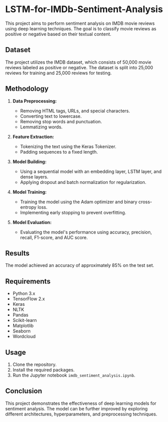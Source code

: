 # LSTM-for-IMDb-Sentiment-Analysis


This project aims to perform sentiment analysis on IMDB movie reviews using deep learning techniques. The goal is to classify movie reviews as positive or negative based on their textual content.

## Dataset

The project utilizes the IMDB dataset, which consists of 50,000 movie reviews labeled as positive or negative. The dataset is split into 25,000 reviews for training and 25,000 reviews for testing.

## Methodology

1. **Data Preprocessing:**
   - Removing HTML tags, URLs, and special characters.
   - Converting text to lowercase.
   - Removing stop words and punctuation.
   - Lemmatizing words.

2. **Feature Extraction:**
   - Tokenizing the text using the Keras Tokenizer.
   - Padding sequences to a fixed length.

3. **Model Building:**
   - Using a sequential model with an embedding layer, LSTM layer, and dense layers.
   - Applying dropout and batch normalization for regularization.

4. **Model Training:**
   - Training the model using the Adam optimizer and binary cross-entropy loss.
   - Implementing early stopping to prevent overfitting.

5. **Model Evaluation:**
   - Evaluating the model's performance using accuracy, precision, recall, F1-score, and AUC score.

## Results

The model achieved an accuracy of approximately 85% on the test set.

## Requirements

- Python 3.x
- TensorFlow 2.x
- Keras
- NLTK
- Pandas
- Scikit-learn
- Matplotlib
- Seaborn
- Wordcloud

## Usage

1. Clone the repository.
2. Install the required packages.
3. Run the Jupyter notebook `imdb_sentiment_analysis.ipynb`.

## Conclusion

This project demonstrates the effectiveness of deep learning models for sentiment analysis. The model can be further improved by exploring different architectures, hyperparameters, and preprocessing techniques.

